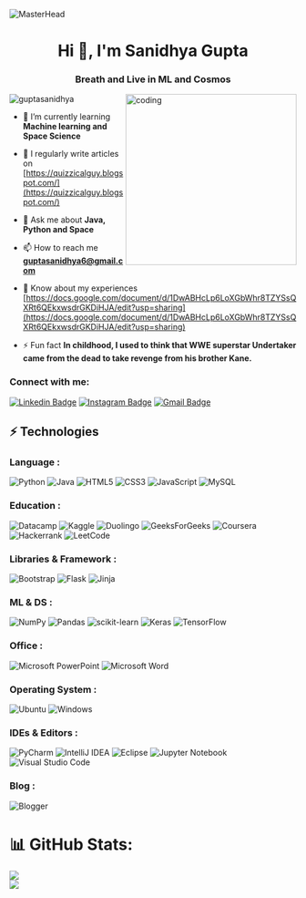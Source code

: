 ![MasterHead](https://techcrunch.com/wp-content/uploads/2017/04/neural_networks_fully_connected_layers_gumgum1.gif)
<h1 align="center">Hi 👋, I'm Sanidhya Gupta</h1>
<h3 align="center">Breath and Live in ML and Cosmos</h3>
<img align="right" alt="coding" height="300" width="300" src="https://img.freepik.com/premium-vector/tired-overworked-worker-business-character-lying-floor-near-office-desk-looking-movie-laptop-postpone-work-emotional-burnout-employee-laziness-working-place-cartoon-vector-illustration_1016-10670.jpg?w=740">

<p align="left"> <img src="https://komarev.com/ghpvc/?username=guptasanidhya&label=Profile%20views&color=0e75b6&style=flat" alt="guptasanidhya" /> </p>


- 🌱 I’m currently learning **Machine learning and Space Science**

- 📝 I regularly write articles on [https://quizzicalguy.blogspot.com/](https://quizzicalguy.blogspot.com/)

- 💬 Ask me about **Java, Python and Space**

- 📫 How to reach me **guptasanidhya6@gmail.com**

- 📄 Know about my experiences [https://docs.google.com/document/d/1DwABHcLp6LoXGbWhr8TZYSsQXRt6QEkxwsdrGKDiHJA/edit?usp=sharing](https://docs.google.com/document/d/1DwABHcLp6LoXGbWhr8TZYSsQXRt6QEkxwsdrGKDiHJA/edit?usp=sharing)

- ⚡ Fun fact **In childhood, I used to think that WWE superstar Undertaker came from the dead to take revenge from his brother Kane.**

<h3 align="left">Connect with me:</h3>

[![Linkedin Badge](https://img.shields.io/badge/-sanidhyagupta22-blue?style=flat-square&logo=Linkedin&logoColor=white&link=https://www.linkedin.com/in/sanidhyagupta22/)](https://www.linkedin.com/in/sanidhyagupta22/)
[![Instagram Badge](https://img.shields.io/badge/-__starlord.__-purple?style=flat-square&logo=instagram&logoColor=white&link=https://instagram.com/__starlord.__/)](https://www.instagram.com/__starlord.__/)
[![Gmail Badge](https://img.shields.io/badge/-guptasanidhya6@gmail.com-c14438?style=flat-square&logo=Gmail&logoColor=white&link=mailto:guptasanidhya6@gmail.com)](mailto:guptasanidhya6@gmail.com)


## ⚡ Technologies

### Language :
![Python](https://img.shields.io/badge/python-3670A0?style=for-the-badge&logo=python&logoColor=ffdd54)
![Java](https://img.shields.io/badge/java-%23ED8B00.svg?style=for-the-badge&logo=java&logoColor=white)
![HTML5](https://img.shields.io/badge/html5-%23E34F26.svg?style=for-the-badge&logo=html5&logoColor=white)
![CSS3](https://img.shields.io/badge/css3-%231572B6.svg?style=for-the-badge&logo=css3&logoColor=white)
![JavaScript](https://img.shields.io/badge/javascript-%23323330.svg?style=for-the-badge&logo=javascript&logoColor=%23F7DF1E)
![MySQL](https://img.shields.io/badge/mysql-%2300f.svg?style=for-the-badge&logo=mysql&logoColor=white)

### Education :
![Datacamp](https://img.shields.io/badge/Datacamp-05192D?style=for-the-badge&logo=datacamp&logoColor=03E860)
![Kaggle](https://img.shields.io/badge/Kaggle-035a7d?style=for-the-badge&logo=kaggle&logoColor=white)
![Duolingo](https://img.shields.io/badge/Duolingo-%234DC730.svg?style=for-the-badge&logo=Duolingo&logoColor=white)
![GeeksForGeeks](https://img.shields.io/badge/GeeksforGeeks-gray?style=for-the-badge&logo=geeksforgeeks&logoColor=35914c)
![Coursera](https://img.shields.io/badge/Coursera-%230056D2.svg?style=for-the-badge&logo=Coursera&logoColor=white)
![Hackerrank](https://img.shields.io/badge/-Hackerrank-2EC866?style=for-the-badge&logo=HackerRank&logoColor=white)
![LeetCode](https://img.shields.io/badge/LeetCode-000000?style=for-the-badge&logo=LeetCode&logoColor=#d16c06)

### Libraries & Framework :
![Bootstrap](https://img.shields.io/badge/bootstrap-%23563D7C.svg?style=for-the-badge&logo=bootstrap&logoColor=white)
![Flask](https://img.shields.io/badge/flask-%23000.svg?style=for-the-badge&logo=flask&logoColor=white)
![Jinja](https://img.shields.io/badge/jinja-white.svg?style=for-the-badge&logo=jinja&logoColor=black)

### ML & DS :

![NumPy](https://img.shields.io/badge/numpy-%23013243.svg?style=for-the-badge&logo=numpy&logoColor=white)
![Pandas](https://img.shields.io/badge/pandas-%23150458.svg?style=for-the-badge&logo=pandas&logoColor=white)
![scikit-learn](https://img.shields.io/badge/scikit--learn-%23F7931E.svg?style=for-the-badge&logo=scikit-learn&logoColor=white)
![Keras](https://img.shields.io/badge/Keras-%23D00000.svg?style=for-the-badge&logo=Keras&logoColor=white)
![TensorFlow](https://img.shields.io/badge/TensorFlow-%23FF6F00.svg?style=for-the-badge&logo=TensorFlow&logoColor=white)

### Office :
![Microsoft PowerPoint](https://img.shields.io/badge/Microsoft_PowerPoint-B7472A?style=for-the-badge&logo=microsoft-powerpoint&logoColor=white)
![Microsoft Word](https://img.shields.io/badge/Microsoft_Word-2B579A?style=for-the-badge&logo=microsoft-word&logoColor=white)

### Operating System :
![Ubuntu](https://img.shields.io/badge/Ubuntu-E95420?style=for-the-badge&logo=ubuntu&logoColor=white)
![Windows](https://img.shields.io/badge/Windows-0078D6?style=for-the-badge&logo=windows&logoColor=white)

### IDEs & Editors :
![PyCharm](https://img.shields.io/badge/pycharm-143?style=for-the-badge&logo=pycharm&logoColor=black&color=black&labelColor=green)
![IntelliJ IDEA](https://img.shields.io/badge/IntelliJIDEA-000000.svg?style=for-the-badge&logo=intellij-idea&logoColor=white)
![Eclipse](https://img.shields.io/badge/Eclipse-FE7A16.svg?style=for-the-badge&logo=Eclipse&logoColor=white)
![Jupyter Notebook](https://img.shields.io/badge/jupyter-%23FA0F00.svg?style=for-the-badge&logo=jupyter&logoColor=white)
![Visual Studio Code](https://img.shields.io/badge/Visual%20Studio%20Code-0078d7.svg?style=for-the-badge&logo=visual-studio-code&logoColor=white)

### Blog :
![Blogger](https://img.shields.io/badge/Blogger-FF5722?style=for-the-badge&logo=blogger&logoColor=white)

# 📊 GitHub Stats:
![](https://github-readme-streak-stats.herokuapp.com/?user=guptasanidhya&theme=dark&hide_border=true)<br/>
![](https://github-readme-stats.vercel.app/api/top-langs/?username=guptasanidhya&theme=dark&hide_border=true&include_all_commits=true&count_private=false&layout=compact)

